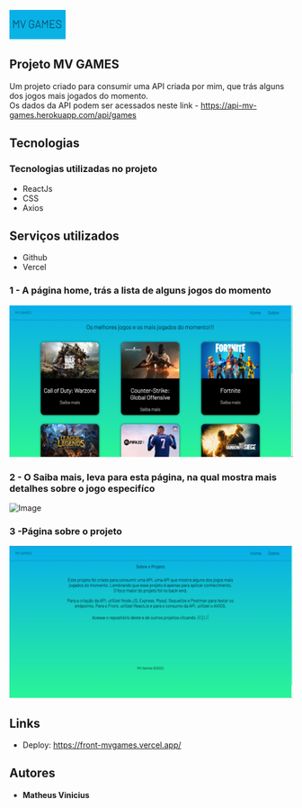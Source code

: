 ![Logo of the project](https://github.com/MV1337/images/blob/master/mv_games/logo.png)


## Projeto MV GAMES 
Um projeto criado para consumir uma API criada por mim, que trás alguns dos jogos mais jogados do momento. <br/>
Os dados da API podem ser acessados neste link - https://api-mv-games.herokuapp.com/api/games


## Tecnologias 

### Tecnologias utilizadas no projeto

* ReactJs
* CSS
* Axios

## Serviços utilizados

* Github
* Vercel

### 1 - A página home, trás a lista de alguns jogos do momento

![image](https://github.com/MV1337/images/blob/master/mv_games/home.png)


### 2 - O Saiba mais, leva para esta página, na qual mostra mais detalhes sobre o jogo especifíco

![Image](https://github.com/MV1337/images/blob/master/mv_games/about.gif)

### 3 -Página sobre o projeto

![Image](https://github.com/MV1337/images/blob/master/mv_games/about.png)

  ## Links
  - Deploy: https://front-mvgames.vercel.app/
  
  ## Autores

  * **Matheus Vinicius** 
